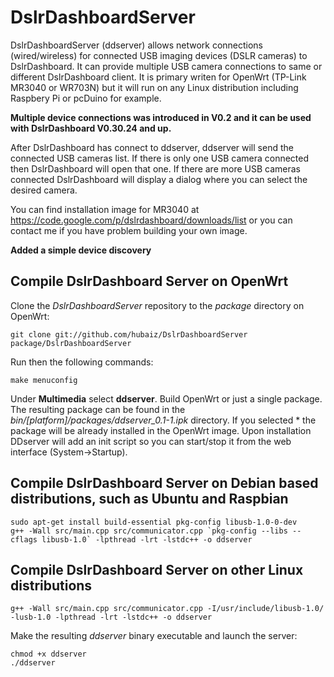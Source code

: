 DslrDashboardServer
===================
  
 DslrDashboardServer (ddserver) allows network connections (wired/wireless) for connected USB imaging devices (DSLR cameras) to DslrDashboard.
 It can provide multiple USB camera connections to same or different DslrDashboard client.
 It is primary writen for OpenWrt (TP-Link MR3040 or WR703N) but it will run on any Linux distribution including Raspbery Pi or pcDuino for example.
 
 
 **Multiple device connections was introduced in V0.2 and it can be used with DslrDashboard V0.30.24 and up.**
 
 After DslrDashboard has connect to ddserver, ddserver will send the connected USB cameras list.
 If there is only one USB camera connected then DslrDashboard will open that one.
 If there are more USB cameras connected DslrDashboard will display a dialog where you can select the desired camera.
 
 You can find installation image for MR3040 at https://code.google.com/p/dslrdashboard/downloads/list
 or you can contact me if you have problem building your own image.
 
 **Added a simple device discovery**
 
## Compile DslrDashboard Server on OpenWrt
 
 Clone the *DslrDashboardServer* repository to the *package* directory on OpenWrt:
 
 	git clone git://github.com/hubaiz/DslrDashboardServer package/DslrDashboardServer
 
 Run then the following commands:
 
 	make menuconfig
 
 Under **Multimedia** select **ddserver**. Build OpenWrt or just a single package. The resulting package can be found in the *bin/[platform]/packages/ddserver_0.1-1.ipk* directory. If you selected * the package will be already installed in the OpenWrt image.
 Upon installation DDserver will add an init script so you can start/stop it from the web interface (System->Startup).


## Compile DslrDashboard Server on Debian based distributions, such as Ubuntu and Raspbian

	sudo apt-get install build-essential pkg-config libusb-1.0-0-dev
	g++ -Wall src/main.cpp src/communicator.cpp `pkg-config --libs --cflags libusb-1.0` -lpthread -lrt -lstdc++ -o ddserver

## Compile DslrDashboard Server on other Linux distributions

	g++ -Wall src/main.cpp src/communicator.cpp -I/usr/include/libusb-1.0/ -lusb-1.0 -lpthread -lrt -lstdc++ -o ddserver

Make the resulting *ddserver* binary executable and launch the server:

	chmod +x ddserver
	./ddserver
